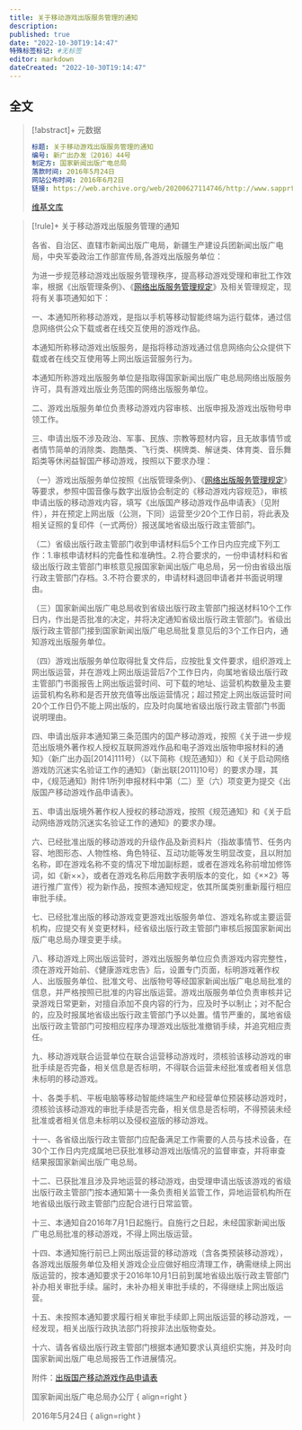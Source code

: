 ```yaml
---
title: 关于移动游戏出版服务管理的通知
description:
published: true
date: "2022-10-30T19:14:47"
特殊标签标记: #无标签
editor: markdown
dateCreated: "2022-10-30T19:14:47"
---
```


## 全文

> [!abstract]+ 元数据
>
> ```yaml
> 标题: 关于移动游戏出版服务管理的通知
> 编号: 新广出办发〔2016〕44号
> 制定方: 国家新闻出版广电总局
> 落款时间: 2016年5月24日
> 网站公布时间: 2016年6月2日
> 链接: https://web.archive.org/web/20200627114746/http://www.sapprft.gov.cn/sapprft/contents/6588/298011.shtml
> ```
>
> [维基文库](https://zh.wikisource.org/wiki/关于移动游戏出版服务管理的通知)

> [!rule]+ 关于移动游戏出版服务管理的通知
>
> 各省、自治区、直辖市新闻出版广电局，新疆生产建设兵团新闻出版广电局，中央军委政治工作部宣传局,各游戏出版服务单位：
>
> 为进一步规范移动游戏出版服务管理秩序，提高移动游戏受理和审批工作效率，根据《出版管理条例》、《[网络出版服务管理规定](/rule/多部门/网络出版服务管理规定.md)》及相关管理规定，现将有关事项通知如下：
>
> 一、本通知所称移动游戏，是指以手机等移动智能终端为运行载体，通过信息网络供公众下载或者在线交互使用的游戏作品。
>
> 本通知所称移动游戏出版服务，是指将移动游戏通过信息网络向公众提供下载或者在线交互使用等上网出版运营服务行为。
>
> 本通知所称游戏出版服务单位是指取得国家新闻出版广电总局网络出版服务许可，具有游戏出版业务范围的网络出版服务单位。
>
> 二、游戏出版服务单位负责移动游戏内容审核、出版申报及游戏出版物号申领工作。
>
> 三、申请出版不涉及政治、军事、民族、宗教等题材内容，且无故事情节或者情节简单的消除类、跑酷类、飞行类、棋牌类、解谜类、体育类、音乐舞蹈类等休闲益智国产移动游戏，按照以下要求办理：
>
> （一）游戏出版服务单位按照《出版管理条例》、《[网络出版服务管理规定](/rule/多部门/网络出版服务管理规定.md)》等要求，参照中国音像与数字出版协会制定的《移动游戏内容规范》，审核申请出版的移动游戏内容，填写《出版国产移动游戏作品申请表》（见附件），并在预定上网出版（公测，下同）运营至少20个工作日前，将此表及相关证照的复印件（一式两份）报送属地省级出版行政主管部门。
>
> （二）省级出版行政主管部门收到申请材料后5个工作日内应完成下列工作：1.审核申请材料的完备性和准确性。2.符合要求的，一份申请材料和省级出版行政主管部门审核意见报国家新闻出版广电总局，另一份由省级出版行政主管部门存档。3.不符合要求的，申请材料退回申请者并书面说明理由。
>
> （三）国家新闻出版广电总局收到省级出版行政主管部门报送材料10个工作日内，作出是否批准的决定，并将决定通知省级出版行政主管部门。省级出版行政主管部门接到国家新闻出版广电总局批复意见后的3个工作日内，通知游戏出版服务单位。
>
> （四）游戏出版服务单位取得批复文件后，应按批复文件要求，组织游戏上网出版运营，并在游戏上网出版运营后7个工作日内，向属地省级出版行政主管部门书面报告上网出版运营时间、可下载的地址、运营机构数量及主要运营机构名称和是否开放充值等出版运营情况；超过预定上网出版运营时间20个工作日仍不能上网出版的，应及时向属地省级出版行政主管部门书面说明理由。
>
> 四、申请出版非本通知第三条范围内的国产移动游戏，按照《关于进一步规范出版境外著作权人授权互联网游戏作品和电子游戏出版物申报材料的通知》（新广出办函[2014]111号）（以下简称《规范通知》）和《关于启动网络游戏防沉迷实名验证工作的通知》（新出联[2011]10号）的要求办理，其中，《规范通知》附件1所列申报材料中第（二）至（六）项变更为提交《出版国产移动游戏作品申请表》。
>
> 五、申请出版境外著作权人授权的移动游戏，按照《规范通知》和《关于启动网络游戏防沉迷实名验证工作的通知》的要求办理。
>
> 六、已经批准出版的移动游戏的升级作品及新资料片（指故事情节、任务内容、地图形态、人物性格、角色特征、互动功能等发生明显改变，且以附加名称，即在游戏名称不变的情况下增加副标题，或者在游戏名称前增加修饰词，如《新××》，或者在游戏名称后用数字表明版本的变化，如《××2》等进行推广宣传）视为新作品，按照本通知规定，依其所属类别重新履行相应审批手续。
>
> 七、已经批准出版的移动游戏变更游戏出版服务单位、游戏名称或主要运营机构，应提交有关变更材料，经省级出版行政主管部门审核后报国家新闻出版广电总局办理变更手续。
>
> 八、移动游戏上网出版运营时，游戏出版服务单位应负责游戏内容完整性，须在游戏开始前、《健康游戏忠告》后，设置专门页面，标明游戏著作权人、出版服务单位、批准文号、出版物号等经国家新闻出版广电总局批准的信息，并严格按照已批准的内容出版运营。游戏出版服务单位负责审核并记录游戏日常更新，对擅自添加不良内容的行为，应及时予以制止；对不配合的，应及时报属地省级出版行政主管部门予以处置。情节严重的，属地省级出版行政主管部门可按相应程序办理游戏出版批准撤销手续，并追究相应责任。
>
> 九、移动游戏联合运营单位在联合运营移动游戏时，须核验该移动游戏的审批手续是否完备，相关信息是否标明，不得联合运营未经批准或者相关信息未标明的移动游戏。
>
> 十、各类手机、平板电脑等移动智能终端生产和经营单位预装移动游戏时，须核验该移动游戏的审批手续是否完备，相关信息是否标明，不得预装未经批准或者相关信息未标明以及侵权盗版的移动游戏。
>
> 十一、各省级出版行政主管部门应配备满足工作需要的人员与技术设备，在30个工作日内完成属地已获批准移动游戏出版情况的监督审查，并将审查结果报国家新闻出版广电总局。
>
> 十二、已获批准且涉及异地运营的移动游戏，由受理申请出版该游戏的省级出版行政主管部门按本通知第十一条负责相关监管工作，异地运营机构所在地省级出版行政主管部门应配合进行日常监管。
>
> 十三、本通知自2016年7月1日起施行。自施行之日起，未经国家新闻出版广电总局批准的移动游戏，不得上网出版运营。
>
> 十四、本通知施行前已上网出版运营的移动游戏（含各类预装移动游戏），各游戏出版服务单位及相关游戏企业应做好相应清理工作，确需继续上网出版运营的，按本通知要求于2016年10月1日前到属地省级出版行政主管部门补办相关审批手续。届时，未补办相关审批手续的，不得继续上网出版运营。
>
> 十五、未按照本通知要求履行相关审批手续即上网出版运营的移动游戏，一经发现，相关出版行政执法部门将按非法出版物查处。
>
> 十六、请各省级出版行政主管部门根据本通知要求认真组织实施，并及时向国家新闻出版广电总局报告工作进展情况。
>
> 附件：[出版国产移动游戏作品申请表](https://web.archive.org/web/20181225201758/http://www.sapprft.gov.cn/sapprft/upload/files/2016/6/2141651991.doc)
>
> 国家新闻出版广电总局办公厅
> { align=right }
>
> 2016年5月24日
> { align=right }

